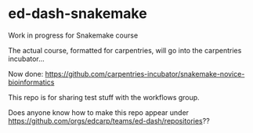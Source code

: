 # ed-dash-snakemake
Work in progress for Snakemake course

The actual course, formatted for carpentries, will go into the carpentries incubator...

Now done:
https://github.com/carpentries-incubator/snakemake-novice-bioinformatics

This repo is for sharing test stuff with the workflows group.

Does anyone know how to make this repo appear under https://github.com/orgs/edcarp/teams/ed-dash/repositories??

